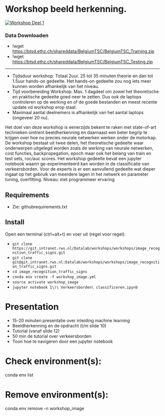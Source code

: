 # Workshop beeld herkenning.

[![Workshop Deel 1](https://colab.research.google.com/assets/colab-badge.svg)](https://colab.research.google.com/github/rwsdatalab/verkeersborden/blob/master/notebooks/deel_1_Verkeersborden_classificeren.ipynb)

### Data Downloaden

* !wget https://btsd.ethz.ch/shareddata/BelgiumTSC/BelgiumTSC_Training.zip
* !wget https://btsd.ethz.ch/shareddata/BelgiumTSC/BelgiumTSC_Testing.zip

----

* Tijdsduur workshop: Totaal 2uur. 25 tot 35 minuten theorie en dan tot 1.5uur hands-on gedeelte. Het hands-on gedeelte zou nog iets meer kunnen worden afhankelijk van het niveau.
* Tijd voorbereiding Workshop: Max. 1 dagdeel om zowel het theoretische en praktische gedeelte goed neer te zetten. Dus ook de laptops controleren op de werking en of de goede bestanden en meest recente update vd workshop erop staat.
* Maximaal aantal deelnemers is afhankelijk van het aantal laptops (ongeveer 20 nu).

Het doel van deze workshop is eenerzijds bekent te raken met state-of-art technieken omtrent beeldherkenning en daarnaast een beter begrip te krijgen over hoe nu precies neurale netwerken werken onder de motorkap. De workshop bestaat uit twee delen, het theoretische gedeelte waar onderwerpen uitgelegd worden zoals de werking van neurale netwerken, cost functies, backpropegation, epoch maar ook het belang van train en test sets, roc/auc scores. Het workshop gedeelte bevat een jupyter notebook waarin ge-experimenteerd kan worden in de classificatie van verkeersborden. Voor de experts is er een aanvullend gedeelte wat dieper ingaat op het gebruik van meerdere lagen in het netwerk en parameter tuning, overfitting.
Niveau: met programmeer ervaring

## Requirements 
* Zie: githubrequirements.txt

## Install
Open een terminal (ctrl+alt+t) en voer uit (regel voor regel):
 * `git clone https://git.intranet.rws.nl/Datalab/workshops/workshops/image_recognition_traffic_signs.git`
 * `git clone git@git.intranet.rws.nl:Datalab/workshops/workshops/image_recognition_traffic_signs.git`
 * `cd image_recognition_traffic_signs`
 * `conda env create -f workshop_image.yml`
 * `source activate workshop_image`
 * `jupyter notebook 1\)\ Verkeersborden\ classificeren.ipynb`

# Presentation
* 15-20 minuten presentatie over inleiding machine learning
* Beeldherkenning en de opdracht (t/m slide 10)
* Tutorial (vanaf slide 12)
* 50 min de tutorial over verkeersborden 
* Toon hoe te navigeren door een jupyter notebook


# Check environment(s):
conda env list

# Remove environment(s):
conda env remove -n workshop_image


